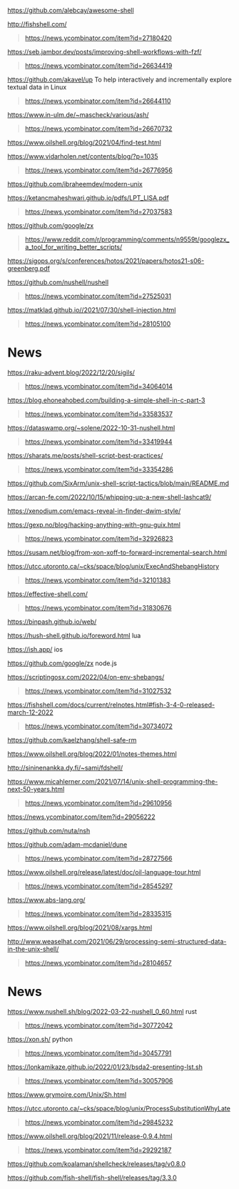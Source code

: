 https://github.com/alebcay/awesome-shell

http://fishshell.com/
> https://news.ycombinator.com/item?id=27180420

https://seb.jambor.dev/posts/improving-shell-workflows-with-fzf/
> https://news.ycombinator.com/item?id=26634419

https://github.com/akavel/up To help interactively and incrementally explore textual data in Linux
> https://news.ycombinator.com/item?id=26644110

https://www.in-ulm.de/~mascheck/various/ash/
> https://news.ycombinator.com/item?id=26670732

https://www.oilshell.org/blog/2021/04/find-test.html

https://www.vidarholen.net/contents/blog/?p=1035
> https://news.ycombinator.com/item?id=26776956

https://github.com/ibraheemdev/modern-unix

https://ketancmaheshwari.github.io/pdfs/LPT_LISA.pdf
> https://news.ycombinator.com/item?id=27037583

https://github.com/google/zx
> https://www.reddit.com/r/programming/comments/n9559t/googlezx_a_tool_for_writing_better_scripts/

https://sigops.org/s/conferences/hotos/2021/papers/hotos21-s06-greenberg.pdf

https://github.com/nushell/nushell
> https://news.ycombinator.com/item?id=27525031

https://matklad.github.io//2021/07/30/shell-injection.html
> https://news.ycombinator.com/item?id=28105100

# News
https://raku-advent.blog/2022/12/20/sigils/
> https://news.ycombinator.com/item?id=34064014

https://blog.ehoneahobed.com/building-a-simple-shell-in-c-part-3
> https://news.ycombinator.com/item?id=33583537

https://dataswamp.org/~solene/2022-10-31-nushell.html
> https://news.ycombinator.com/item?id=33419944

https://sharats.me/posts/shell-script-best-practices/
> https://news.ycombinator.com/item?id=33354286

https://github.com/SixArm/unix-shell-script-tactics/blob/main/README.md

https://arcan-fe.com/2022/10/15/whipping-up-a-new-shell-lashcat9/

https://xenodium.com/emacs-reveal-in-finder-dwim-style/

https://gexp.no/blog/hacking-anything-with-gnu-guix.html
> https://news.ycombinator.com/item?id=32926823

https://susam.net/blog/from-xon-xoff-to-forward-incremental-search.html

https://utcc.utoronto.ca/~cks/space/blog/unix/ExecAndShebangHistory
> https://news.ycombinator.com/item?id=32101383

https://effective-shell.com/
> https://news.ycombinator.com/item?id=31830676

https://binpash.github.io/web/

https://hush-shell.github.io/foreword.html lua

https://ish.app/ ios

https://github.com/google/zx node.js

https://scriptingosx.com/2022/04/on-env-shebangs/
> https://news.ycombinator.com/item?id=31027532

https://fishshell.com/docs/current/relnotes.html#fish-3-4-0-released-march-12-2022
> https://news.ycombinator.com/item?id=30734072

https://github.com/kaelzhang/shell-safe-rm

https://www.oilshell.org/blog/2022/01/notes-themes.html

http://sininenankka.dy.fi/~sami/fdshell/

https://www.micahlerner.com/2021/07/14/unix-shell-programming-the-next-50-years.html
> https://news.ycombinator.com/item?id=29610956

https://news.ycombinator.com/item?id=29056222

https://github.com/nuta/nsh

https://github.com/adam-mcdaniel/dune
> https://news.ycombinator.com/item?id=28727566

https://www.oilshell.org/release/latest/doc/oil-language-tour.html
> https://news.ycombinator.com/item?id=28545297

https://www.abs-lang.org/
> https://news.ycombinator.com/item?id=28335315

https://www.oilshell.org/blog/2021/08/xargs.html

http://www.weaselhat.com/2021/06/29/processing-semi-structured-data-in-the-unix-shell/
> https://news.ycombinator.com/item?id=28104657

# News
https://www.nushell.sh/blog/2022-03-22-nushell_0_60.html rust
> https://news.ycombinator.com/item?id=30772042

https://xon.sh/ python
> https://news.ycombinator.com/item?id=30457791

https://lonkamikaze.github.io/2022/01/23/bsda2-presenting-lst.sh
> https://news.ycombinator.com/item?id=30057906

https://www.grymoire.com/Unix/Sh.html

https://utcc.utoronto.ca/~cks/space/blog/unix/ProcessSubstitutionWhyLate
> https://news.ycombinator.com/item?id=29845232

https://www.oilshell.org/blog/2021/11/release-0.9.4.html
> https://news.ycombinator.com/item?id=29292187

https://github.com/koalaman/shellcheck/releases/tag/v0.8.0

https://github.com/fish-shell/fish-shell/releases/tag/3.3.0